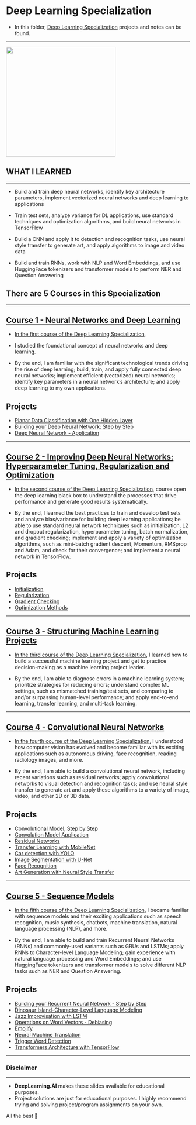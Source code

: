 # Deep Learning Specialization

- In this folder, [Deep Learning Specialization](https://www.coursera.org/specializations/deep-learning) projects and notes can be found.
----------------------------------------

<img src="https://aikademi.com/wp-content/uploads/2018/01/deeplearning.png" width="300" height="300">

## WHAT  I LEARNED
------------------------

- Build and train deep neural networks, identify key architecture parameters, implement vectorized neural networks and deep learning to applications

- Train test sets, analyze variance for DL applications, use standard techniques and optimization algorithms, and build neural networks in TensorFlow

- Build a CNN and apply it to detection and recognition tasks, use neural style transfer to generate art, and apply algorithms to image and video data

- Build and train RNNs, work with NLP and Word Embeddings, and use HuggingFace tokenizers and transformer models to perform NER and Question Answering



## There are 5 Courses in this Specialization
--------------------------------------------------

## [Course 1 - Neural Networks and Deep Learning](https://github.com/kb1907/Deep-Learning-Specialization/tree/main/Neural%20Networks%20and%20Deep%20Learning)

- [In the first course of the Deep Learning Specialization](https://www.coursera.org/learn/neural-networks-deep-learning?specialization=deep-learning), 

- I studied the foundational concept of neural networks and deep learning. 
- By the end,  I am familiar with the significant technological trends driving the rise of deep learning; build, train, and apply fully connected deep neural networks; implement efficient (vectorized) neural networks; identify key parameters in a neural network’s architecture; and apply deep learning to my own applications.

**Projects**
--------------
- [Planar Data Classification with One Hidden Layer](https://github.com/kb1907/Deep-Learning-Specialization/blob/main/Neural%20Networks%20and%20Deep%20Learning/Week3/ProgrammingAssignment_Planar_data_classification_with_one_hidden_layer.ipynb)
- [Building your Deep Neural Network: Step by Step](https://github.com/kb1907/Deep-Learning-Specialization/blob/main/Neural%20Networks%20and%20Deep%20Learning/Week4/ProgrammingAssignment_Building_your_Deep_Neural_Network_Step_by_Step.ipynb)
- [Deep Neural Network - Application](https://github.com/kb1907/Deep-Learning-Specialization/blob/main/Neural%20Networks%20and%20Deep%20Learning/Week4/ProgrammingAssignment_Deep%20Neural%20Network%20-%20Application.ipynb)

--------------------------------------------------------

## [Course 2 - Improving Deep Neural Networks: Hyperparameter Tuning, Regularization and Optimization](https://github.com/kb1907/Deep-Learning-Specialization/tree/main/Improving%20Deep%20Neural%20Networks_Hyperparameter%20Tuning%2C%20Regularization%20and%20Optimization)

- [In the second course of the Deep Learning Specialization](https://www.coursera.org/learn/deep-neural-network?specialization=deep-learning), course open the deep learning black box to understand the processes that drive performance and generate good results systematically. 

- By the end, I learned the best practices to train and develop test sets and analyze bias/variance for building deep learning applications; be able to use standard neural network techniques such as initialization, L2 and dropout regularization, hyperparameter tuning, batch normalization, and gradient checking; implement and apply a variety of optimization algorithms, such as mini-batch gradient descent, Momentum, RMSprop and Adam, and check for their convergence; and implement a neural network in TensorFlow.

**Projects**
--------------
- [Initialization](https://github.com/kb1907/Deep-Learning-Specialization/blob/main/Improving%20Deep%20Neural%20Networks_Hyperparameter%20Tuning%2C%20Regularization%20and%20Optimization/Week1/ProgrammingAssignment_Initialization.ipynb)
- [Regularization](https://github.com/kb1907/Deep-Learning-Specialization/blob/main/Improving%20Deep%20Neural%20Networks_Hyperparameter%20Tuning%2C%20Regularization%20and%20Optimization/Week1/ProgrammingAssignment_Regularization.ipynb)
- [Gradient Checking](https://github.com/kb1907/Deep-Learning-Specialization/blob/main/Improving%20Deep%20Neural%20Networks_Hyperparameter%20Tuning%2C%20Regularization%20and%20Optimization/Week1/ProgrammingAssignment_Gradient_Checking.ipynb)
- [Optimization Methods](https://github.com/kb1907/Deep-Learning-Specialization/blob/main/Improving%20Deep%20Neural%20Networks_Hyperparameter%20Tuning%2C%20Regularization%20and%20Optimization/Week2/ProgrammingAssignment_Optimization_methods.ipynb)


--------------------------------------------------



## [Course 3 - Structuring Machine Learning Projects](https://github.com/kb1907/Deep-Learning-Specialization/tree/main/Structuring%20Machine%20Learning%20Projects)

- [In the third course of the Deep Learning Specialization](https://www.coursera.org/learn/machine-learning-projects?specialization=deep-learning), I learned how to build a successful machine learning project and get to practice decision-making as a machine learning project leader. 

- By the end, I am able to diagnose errors in a machine learning system; prioritize strategies for reducing errors; understand complex ML settings, such as mismatched training/test sets, and comparing to and/or surpassing human-level performance; and apply end-to-end learning, transfer learning, and multi-task learning.

--------------------------------------------


## [Course 4 - Convolutional Neural Networks](https://github.com/kb1907/Deep-Learning-Specialization/tree/main/Convolutional%20Neural%20Networks)

- [In the fourth course of the Deep Learning Specialization](https://www.coursera.org/learn/convolutional-neural-networks?specialization=deep-learning), I understood how computer vision has evolved and become familiar with its exciting applications such as autonomous driving, face recognition, reading radiology images, and more.

- By the end, I am able to build a convolutional neural network, including recent variations such as residual networks; apply convolutional networks to visual detection and recognition tasks; and use neural style transfer to generate art and apply these algorithms to a variety of image, video, and other 2D or 3D data.

**Projects**
--------------
- [Convolutional Model, Step by Step](https://github.com/kb1907/Deep-Learning-Specialization/blob/main/Convolutional%20Neural%20Networks/Week1/Programming%20Assignment_Convolution_model_Step_by_Step_v1.ipynb)
- [Convolution Model Application](https://github.com/kb1907/Deep-Learning-Specialization/blob/main/Convolutional%20Neural%20Networks/Week1/Programming%20Assignment_Convolution_model_Application.ipynb)
- [Residual Networks](https://github.com/kb1907/Deep-Learning-Specialization/blob/main/Convolutional%20Neural%20Networks/Week2/Programming%20Assignment_Residual_Networks.ipynb)
- [Transfer Learning with MobileNet](https://github.com/kb1907/Deep-Learning-Specialization/blob/main/Convolutional%20Neural%20Networks/Week2/Programming%20Assignment_Transfer_learning_with_MobileNet_v1.ipynb)
- [Car detection with YOLO](https://github.com/kb1907/Deep-Learning-Specialization/blob/main/Convolutional%20Neural%20Networks/Week3/Programming%20Assignment_Autonomous_driving_application_Car_detection.ipynb)
- [Image Segmentation with U-Net](https://github.com/kb1907/Deep-Learning-Specialization/blob/main/Convolutional%20Neural%20Networks/Week3/Programming%20Assignment_Image_segmentation_Unet_v2.ipynb)
- [Face Recognition](https://github.com/kb1907/Deep-Learning-Specialization/blob/main/Convolutional%20Neural%20Networks/Week4/Programming%20Assignment_Face_Recognition.ipynb)
- [Art Generation with Neural Style Transfer](https://github.com/kb1907/Deep-Learning-Specialization/blob/main/Convolutional%20Neural%20Networks/Week4/Programming%20Assignment_Art_Generation_with_Neural_Style_Transfer.ipynb)

----------------------------------------------------


## [Course 5 - Sequence Models](https://github.com/kb1907/Deep-Learning-Specialization/tree/main/Sequence%20Models)

- [In the fifth course of the Deep Learning Specialization](https://www.coursera.org/learn/nlp-sequence-models?specialization=deep-learning), I became familiar with sequence models and their exciting applications such as speech recognition, music synthesis, chatbots, machine translation, natural language processing (NLP), and more. 

- By the end, I am able to build and train Recurrent Neural Networks (RNNs) and commonly-used variants such as GRUs and LSTMs; apply RNNs to Character-level Language Modeling; gain experience with natural language processing and Word Embeddings; and use HuggingFace tokenizers and transformer models to solve different NLP tasks such as NER and Question Answering.

**Projects**
--------------

- [Building your Recurrent Neural Network - Step by Step](https://github.com/kb1907/Deep-Learning-Specialization/blob/main/Sequence%20Models/Week1/Programming%20Assignment_Building_a_Recurrent_Neural_Network_Step_by_Step.ipynb)
- [Dinosaur Island-Character-Level Language Modeling](https://github.com/kb1907/Deep-Learning-Specialization/blob/main/Sequence%20Models/Week1/Programming%20Assignment_Dinosaurus_Island_Character_level_language_model.ipynb)
- [Jazz Improvisation with LSTM](https://github.com/kb1907/Deep-Learning-Specialization/blob/main/Sequence%20Models/Week1/Programming%20Assignment_Improvise_a_Jazz_Solo_with_an_LSTM_Network_v4.ipynb)
- [Operations on Word Vectors - Debiasing](https://github.com/kb1907/Deep-Learning-Specialization/blob/main/Sequence%20Models/Week2/Programming%20Assignment_Operations_on_word_vectors_v2a.ipynb)
- [Emojify](https://github.com/kb1907/Deep-Learning-Specialization/blob/main/Sequence%20Models/Week2/Programming%20Assignment_Emoji_v3a.ipynb)
- [Neural Machine Translation](https://github.com/kb1907/Deep-Learning-Specialization/blob/main/Sequence%20Models/Week3/Programming%20Assignment_Neural_machine_translation_with_attention_v4a.ipynb)
- [Trigger Word Detection](https://github.com/kb1907/Deep-Learning-Specialization/blob/main/Sequence%20Models/Week3/Programming%20Assignment_Trigger_word_detection_v2a.ipynb)
- [Transformers Architecture with TensorFlow](https://github.com/kb1907/Deep-Learning-Specialization/blob/main/Sequence%20Models/Week4/Programming%20Assignment_Transformer_Subclass_v1.ipynb)

------------------------------------------------

### Disclaimer
------------------------------------
- **DeepLearning.AI** makes these slides available for educational purposes. 
- Project solutions are just for educational purposes. I highly recommend trying and solving project/program assignments on your own.

All the best 🤘
